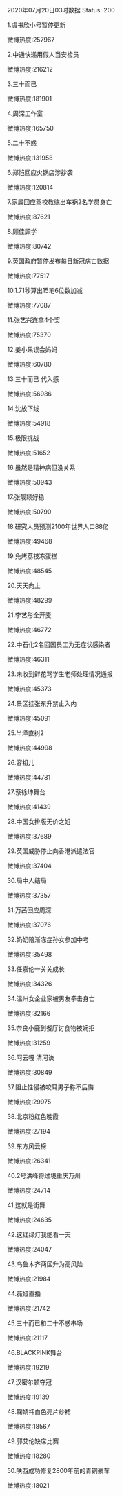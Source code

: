 2020年07月20日03时数据
Status: 200

1.虞书欣小号暂停更新

微博热度:257967

2.中通快递用假人当安检员

微博热度:216212

3.三十而已

微博热度:181901

4.周深工作室

微博热度:165750

5.二十不惑

微博热度:131958

6.郑恺回应火锅店涉抄袭

微博热度:120814

7.家属回应驾校教练出车祸2名学员身亡

微博热度:87621

8.顾佳顾学

微博热度:80742

9.英国政府暂停发布每日新冠病亡数据

微博热度:77517

10.1.71秒算出15笔6位数加减

微博热度:77087

11.张艺兴连拿4个奖

微博热度:75370

12.姜小果误会妈妈

微博热度:60780

13.三十而已 代入感

微博热度:56986

14.沈放下线

微博热度:54918

15.极限挑战

微博热度:51652

16.虽然是精神病但没关系

微博热度:50943

17.张靓颖好稳

微博热度:50790

18.研究人员预测2100年世界人口88亿

微博热度:49468

19.免烤荔枝冻蛋糕

微博热度:48545

20.天天向上

微博热度:48299

21.李艺彤全开麦

微博热度:46772

22.中石化2名回国员工为无症状感染者

微博热度:46311

23.未收到鲜花骂学生老师处理情况通报

微博热度:45373

24.景区挂张东升禁止入内

微博热度:45091

25.半泽直树2

微博热度:44998

26.容祖儿

微博热度:44781

27.蔡徐坤舞台

微博热度:41439

28.中国女排版无价之姐

微博热度:37689

29.英国威胁停止向香港派遣法官

微博热度:37404

30.局中人结局

微博热度:37357

31.万茜回应周深

微博热度:37076

32.奶奶陪渐冻症孙女参加中考

微博热度:35498

33.任嘉伦一关关成长

微博热度:34326

34.温州女企业家被男友拳击身亡

微博热度:32166

35.奈良小鹿到餐厅讨食物被婉拒

微博热度:31259

36.阿云嘎 清河诀

微博热度:30849

37.阻止性侵被咬耳男子称不后悔

微博热度:29975

38.北京粉红色晚霞

微博热度:27194

39.东方风云榜

微博热度:26341

40.2号洪峰将过境重庆万州

微博热度:24714

41.这就是街舞

微博热度:24635

42.这红绿灯我能看一天

微博热度:24047

43.乌鲁木齐两区升为高风险

微博热度:21984

44.薇娅直播

微博热度:21742

45.三十而已和二十不惑串场

微博热度:21117

46.BLACKPINK舞台

微博热度:19219

47.汉密尔顿夺冠

微博热度:19139

48.鞠婧祎白色亮片纱裙

微博热度:18567

49.郭艾伦缺席比赛

微博热度:18280

50.陕西成功修复2800年前的青铜豪车

微博热度:18021

